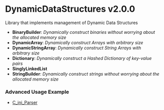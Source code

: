 # DynamicDataStructures v2.0.0
Library that implements management of Dynamic Data Structures
* **BinaryBuilder**: *Dynamically construct binaries without worrying about the allocated memory size*
* **DynamicArray**: *Dynamically construct Arrays with arbitrary size*
* **DynamicStringArray**: *Dynamically construct String Arrays with arbitrary size*
* **Dictionary**: *Dynamically construct a Hashed Dictionary of key-value pairs*
* **SinglyLinkedList**
* **StringBuilder**: *Dynamically construct strings without worrying about the allocated memory size*

### Advanced Usage Example
* [C_ini_Parser](https://github.com/Aldrin-John-Olaer-Manalansan/C_ini_Parser)